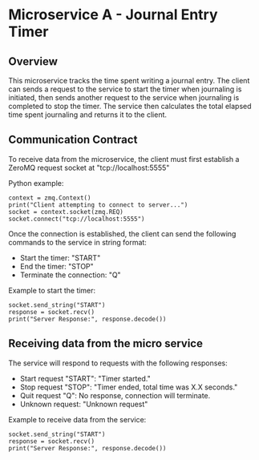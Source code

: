 

# Microservice A - Journal Entry Timer

## Overview

This microservice tracks the time spent writing a journal entry. The client can sends a request to the service to start
the timer when journaling is initiated, then sends another request to the service when journaling is completed to stop
the timer. The service then calculates the total elapsed time spent journaling and returns it to the client.

## Communication Contract

To receive data from the microservice, the client must first establish a ZeroMQ request socket at "tcp://localhost:5555"

Python example:

    context = zmq.Context()
    print("Client attempting to connect to server...")
    socket = context.socket(zmq.REQ)
    socket.connect("tcp://localhost:5555")

Once the connection is established, the client can send the following commands to the service in string format:
* Start the timer: "START" 
* End the timer: "STOP"
* Terminate the connection: "Q"

Example to start the timer:

    socket.send_string("START")
    response = socket.recv()
    print("Server Response:", response.decode())

## Receiving data from the micro service

The service will respond to requests with the following responses:
* Start request "START": "Timer started." 
* Stop request "STOP": "Timer ended, total time was X.X seconds."
* Quit request "Q": No response, connection will terminate.
* Unknown request: "Unknown request"

Example to receive data from the service:
   
    socket.send_string("START")
    response = socket.recv()
    print("Server Response:", response.decode())
